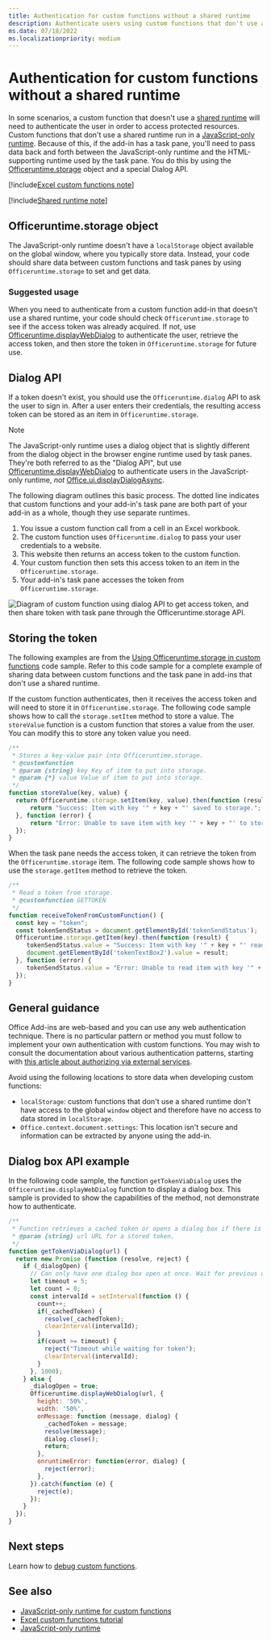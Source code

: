 ```yaml
---
title: Authentication for custom functions without a shared runtime
description: Authenticate users using custom functions that don't use a shared runtime.
ms.date: 07/18/2022
ms.localizationpriority: medium
---
```


# Authentication for custom functions without a shared runtime

In some scenarios, a custom function that doesn't use a [shared runtime](../testing/runtimes.md#shared-runtime) will need to authenticate the user in order to access protected resources. Custom functions that don't use a shared runtime run in a [JavaScript-only runtime](../testing/runtimes.md#javascript-only-runtime). Because of this, if the add-in has a task pane, you'll need to pass data back and forth between the JavaScript-only runtime and the HTML-supporting runtime used by the task pane. You do this by using the [Officeruntime.storage](/javascript/api/office-runtime/officeruntime.storage) object and a special Dialog API.

[!include[Excel custom functions note](../includes/excel-custom-functions-note.md)]

[!include[Shared runtime note](../includes/shared-runtime-note.md)]

## Officeruntime.storage object

The JavaScript-only runtime doesn't have a `localStorage` object available on the global window, where you typically store data. Instead, your code should share data between custom functions and task panes by using `Officeruntime.storage` to set and get data.

### Suggested usage

When you need to authenticate from a custom function add-in that doesn't use a shared runtime, your code should check `Officeruntime.storage` to see if the access token was already acquired. If not, use [Officeruntime.displayWebDialog](/javascript/api/office-runtime#office-runtime-officeruntime-displaywebdialog-function(1)) to authenticate the user, retrieve the access token, and then store the token in `Officeruntime.storage` for future use.

## Dialog API

If a token doesn't exist, you should use the `Officeruntime.dialog` API to ask the user to sign in. After a user enters their credentials, the resulting access token can be stored as an item in `Officeruntime.storage`.

> [!NOTE]
> The JavaScript-only runtime uses a dialog object that is slightly different from the dialog object in the browser engine runtime used by task panes. They're both referred to as the "Dialog API", but use [Officeruntime.displayWebDialog](/javascript/api/office-runtime#office-runtime-officeruntime-displaywebdialog-function(1)) to authenticate users in the JavaScript-only runtime, *not* [Office.ui.displayDialogAsync](/javascript/api/office/office.ui#office-office-ui-displaydialogasync-member(1)).

The following diagram outlines this basic process. The dotted line indicates that custom functions and your add-in's task pane are both part of your add-in as a whole, though they use separate runtimes.

1. You issue a custom function call from a cell in an Excel workbook.
2. The custom function uses `Officeruntime.dialog` to pass your user credentials to a website.
3. This website then returns an access token to the custom function.
4. Your custom function then sets this access token to an item in the `Officeruntime.storage`.
5. Your add-in's task pane accesses the token from `Officeruntime.storage`.

![Diagram of custom function using dialog API to get access token, and then share token with task pane through the Officeruntime.storage API.](../images/authentication-diagram.png "Authentication diagram.")

## Storing the token

The following examples are from the [Using Officeruntime.storage in custom functions](https://github.com/OfficeDev/Office-Add-in-samples/tree/main/Excel-custom-functions/AsyncStorage) code sample. Refer to this code sample for a complete example of sharing data between custom functions and the task pane in add-ins that don't use a shared runtime.

If the custom function authenticates, then it receives the access token and will need to store it in `Officeruntime.storage`. The following code sample shows how to call the `storage.setItem` method to store a value. The `storeValue` function is a custom function that stores a value from the user. You can modify this to store any token value you need.

```js
/**
 * Stores a key-value pair into Officeruntime.storage.
 * @customfunction
 * @param {string} key Key of item to put into storage.
 * @param {*} value Value of item to put into storage.
 */
function storeValue(key, value) {
  return Officeruntime.storage.setItem(key, value).then(function (result) {
      return "Success: Item with key '" + key + "' saved to storage.";
  }, function (error) {
      return "Error: Unable to save item with key '" + key + "' to storage. " + error;
  });
}
```

When the task pane needs the access token, it can retrieve the token from the `Officeruntime.storage` item. The following code sample shows how to use the `storage.getItem` method to retrieve the token.

```js
/**
 * Read a token from storage.
 * @customfunction GETTOKEN
 */
function receiveTokenFromCustomFunction() {
  const key = "token";
  const tokenSendStatus = document.getElementById('tokenSendStatus');
  Officeruntime.storage.getItem(key).then(function (result) {
     tokenSendStatus.value = "Success: Item with key '" + key + "' read from storage.";
     document.getElementById('tokenTextBox2').value = result;
  }, function (error) {
     tokenSendStatus.value = "Error: Unable to read item with key '" + key + "' from storage. " + error;
  });
}
```

## General guidance

Office Add-ins are web-based and you can use any web authentication technique. There is no particular pattern or method you must follow to implement your own authentication with custom functions. You may wish to consult the documentation about various authentication patterns, starting with [this article about authorizing via external services](../develop/auth-external-add-ins.md).  

Avoid using the following locations to store data when developing custom functions:

- `localStorage`: custom functions that don't use a shared runtime don't have access to the global `window` object and therefore have no access to data stored in `localStorage`.
- `Office.context.document.settings`:  This location isn't secure and information can be extracted by anyone using the add-in.

## Dialog box API example

In the following code sample, the function `getTokenViaDialog` uses the `Officeruntime.displayWebDialog` function to display a dialog box. This sample is provided to show the capabilities of the method, not demonstrate how to authenticate.

```JavaScript
/**
 * Function retrieves a cached token or opens a dialog box if there is no saved token. Note that this isn't a sufficient example of authentication but is intended to show the capabilities of the displayWebDialog method.
 * @param {string} url URL for a stored token.
 */
function getTokenViaDialog(url) {
  return new Promise (function (resolve, reject) {
    if (_dialogOpen) {
      // Can only have one dialog box open at once. Wait for previous dialog box's token.
      let timeout = 5;
      let count = 0;
      const intervalId = setInterval(function () {
        count++;
        if(_cachedToken) {
          resolve(_cachedToken);
          clearInterval(intervalId);
        }
        if(count >= timeout) {
          reject("Timeout while waiting for token");
          clearInterval(intervalId);
        }
      }, 1000);
    } else {
      _dialogOpen = true;
      Officeruntime.displayWebDialog(url, {
        height: '50%',
        width: '50%',
        onMessage: function (message, dialog) {
          _cachedToken = message;
          resolve(message);
          dialog.close();
          return;
        },
        onruntimeError: function(error, dialog) {
          reject(error);
        },
      }).catch(function (e) {
        reject(e);
      });
    }
  });
}
```

## Next steps

Learn how to [debug custom functions](custom-functions-debugging.md).

## See also

- [JavaScript-only runtime for custom functions](custom-functions-runtime.md)
- [Excel custom functions tutorial](../tutorials/excel-tutorial-create-custom-functions.md)
- [JavaScript-only runtime](../testing/runtimes.md#javascript-only-runtime)
